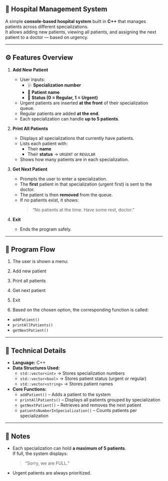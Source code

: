 ## 🏥 Hospital Management System

A simple **console-based hospital system** built in **C++** that manages patients across different specializations.  
It allows adding new patients, viewing all patients, and assigning the next patient to a doctor — based on urgency.

---

## ⚙️ Features Overview

1. **Add New Patient**
   - User inputs:
     - 🩺 **Specialization number**
     - 🧍 **Patient name**
     - 🚨 **Status (0 = Regular, 1 = Urgent)**
   - Urgent patients are inserted **at the front** of their specialization queue.
   - Regular patients are added **at the end**.
   - Each specialization can handle **up to 5 patients**.

2. **Print All Patients**
   - Displays all specializations that currently have patients.
   - Lists each patient with:
     - Their **name**
     - Their **status** → `URGENT` or `REGULAR`
   - Shows how many patients are in each specialization.

3. **Get Next Patient**
   - Prompts the user to enter a specialization.
   - The **first** patient in that specialization (urgent first) is sent to the doctor.
   - The patient is then **removed** from the queue.
   - If no patients exist, it shows:
     > “No patients at the time. Have some rest, doctor.”

4. **Exit**
   - Ends the program safely.

---

## 🧠 Program Flow

1. The user is shown a menu:
  1. Add new patient
  2. Print all patients
  3. Get next patient
  4. Exit

2. Based on the chosen option, the corresponding function is called:
- `addPatient()`
- `printAllPatients()`
- `getNextPatient()`


---

## 🧩 Technical Details

- **Language:** C++
- **Data Structures Used:**
  - `std::vector<int>` → Stores specialization numbers
  - `std::vector<bool>` → Stores patient status (urgent or regular)
  - `std::vector<string>` → Stores patient names
- **Core Functions:**
  - `addPatient()` – Adds a patient to the system
  - `printAllPatients()` – Displays all patients grouped by specialization
  - `getNextPatient()` – Retrieves and removes the next patient
  - `patientsNumberInSpecialization()` – Counts patients per specialization

---

## 📜 Notes

- Each specialization can hold **a maximum of 5 patients**.  
  If full, the system displays:  
  > “Sorry, we are FULL.”
- Urgent patients are always prioritized.


